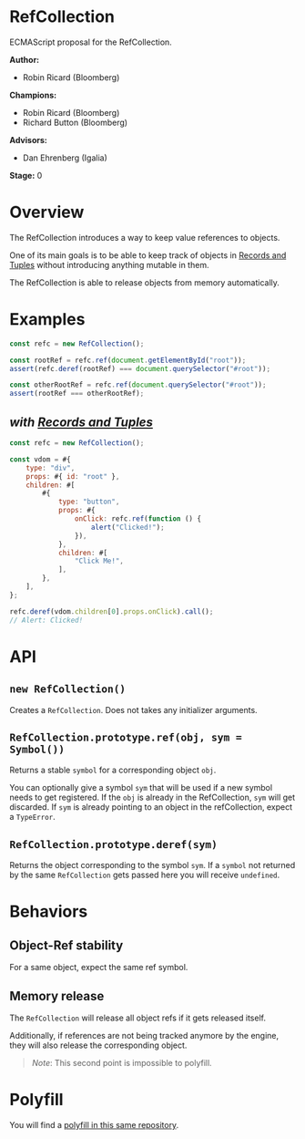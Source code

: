 # RefCollection

ECMAScript proposal for the RefCollection.

**Author:**

- Robin Ricard (Bloomberg)

**Champions:**

- Robin Ricard (Bloomberg)
- Richard Button (Bloomberg)

**Advisors:**

- Dan Ehrenberg (Igalia)

**Stage:** 0

# Overview

The RefCollection introduces a way to keep value references to objects.

One of its main goals is to be able to keep track of objects in [Records and Tuples][rt] without introducing anything mutable in them.

The RefCollection is able to release objects from memory automatically.

# Examples

```js
const refc = new RefCollection();

const rootRef = refc.ref(document.getElementById("root"));
assert(refc.deref(rootRef) === document.querySelector("#root"));

const otherRootRef = refc.ref(document.querySelector("#root"));
assert(rootRef === otherRootRef);
```

## _with [Records and Tuples][rt]_

```js
const refc = new RefCollection();

const vdom = #{
    type: "div",
    props: #{ id: "root" },
    children: #[
        #{
            type: "button",
            props: #{
                onClick: refc.ref(function () {
                    alert("Clicked!");
                }),
            },
            children: #[
                "Click Me!",
            ],
        },
    ],
};

refc.deref(vdom.children[0].props.onClick).call();
// Alert: Clicked!
```

# API

## `new RefCollection()`

Creates a `RefCollection`. Does not takes any initializer arguments.

## `RefCollection.prototype.ref(obj, sym = Symbol())`

Returns a stable `symbol` for a corresponding object `obj`.

You can optionally give a symbol `sym` that will be used if a new symbol needs to get registered. If the `obj` is already in the RefCollection, `sym` will get discarded. If `sym` is already pointing to an object in the refCollection, expect a `TypeError`.

## `RefCollection.prototype.deref(sym)`

Returns the object corresponding to the symbol `sym`. If a `symbol` not returned by the same `RefCollection` gets passed here you will receive `undefined`.

# Behaviors

## Object-Ref stability

For a same object, expect the same ref symbol.

## Memory release

The `RefCollection` will release all object refs if it gets released itself.

Additionally, if references are not being tracked anymore by the engine, they will also release the corresponding object.

> _Note_: This second point is impossible to polyfill.

# Polyfill

You will find a [polyfill in this same repository][poly].

[rt]: https://github.com/tc39/proposal-record-tuple
[poly]: ./polyfill/refmap.js
